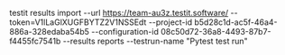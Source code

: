 testit results import --url https://team-au3z.testit.software/ --token=V1lLaGlXUGFBYTZ2V1NSSEdt --project-id b5d28c1d-ac5f-46a4-886a-328edaba54b5 --configuration-id 08c50d72-36a8-4493-87b7-f4455fc7541b --results reports --testrun-name "Pytest test run"